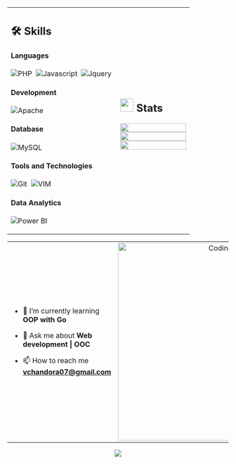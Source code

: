 <table align="center">
 <tr>
    <td width="60%"> 
     
## 🛠️ Skills
     
#### Languages

![PHP](https://img.shields.io/badge/PHP-777BB4?style=flat&logo=php&logoColor=white)&nbsp; 
![Javascript](https://img.shields.io/badge/JavaScript-F7DF1E?style=flat&logo=javascript&logoColor=black)&nbsp;
![Jquery](https://img.shields.io/badge/jQuery-0769AD?style=flat&logo=jquery&logoColor=white)&nbsp;

#### Development

![Apache](https://img.shields.io/badge/Apache-D22128?style=flat&logo=Apache&logoColor=white)&nbsp;

#### Database

![MySQL](https://img.shields.io/badge/MySQL-00000F?style=flat&logo=mysql&logoColor=white)&nbsp;

#### Tools and Technologies

![Git](https://img.shields.io/badge/-Git-05122A?style=flat&logo=git)&nbsp;
![VIM](https://img.shields.io/badge/VIM-%2311AB00.svg?&style=flat&logo=vim&logoColor=white)&nbsp;

#### Data Analytics 

![Power BI](https://img.shields.io/badge/PowerBI-F2C811?style=flat&logo=Power%20BI&logoColor=white)&nbsp;

</td>
    <td>
  
## <img src="https://media.giphy.com/media/iY8CRBdQXODJSCERIr/giphy.gif" width="30px"> Stats

<p align="center">
  <img width="100%" src="https://github-readme-stats.vercel.app/api?username=VishalChandora&theme=algolia&show_icons=true&bg_color=transparent&title_color=navy&text_color=black" />
 </br>
  <img width="100%" src="https://github-readme-streak-stats.herokuapp.com/?user=VishalChandora"/>
 </br>
  <img width="100%" src="https://github-readme-stats.vercel.app/api/top-langs/?username=VishalChandora&exclude_repo=Portfolio,HomePal&langs_count=7&layout=compact&bg_color=transparent" />
</p>  
  </td>
 </tr>
</table>

<table align="center">
<tr border="none">
<td width="50%" align="left">
  
- 🌱 I’m currently learning **OOP with Go**

- 💬 Ask me about **Web development | OOC**

- 📫 How to reach me **vchandora07@gmail.com**

</td>
<td width="50%" align="center">

  <img align="center" alt="Coding" width="450" src="https://repository-images.githubusercontent.com/588181932/e36ec678-7984-4cdd-8e4c-a3932772ff8e">

  
  </td>
</tr>
</table>
<!--Footer--> 
<p align="center">
  <img src="https://capsule-render.vercel.app/api?type=waving&color=gradient&height=65&section=footer"/>
</p>
